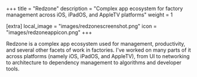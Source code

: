 +++
title = "Redzone"
description = "Complex app ecosystem for factory management across iOS, iPadOS, and AppleTV platforms"
weight = 1

[extra]
local_image = "images/redzonescreenshot.png"
icon = "images/redzoneappicon.png"
+++

Redzone is a complex app ecosystem used for management, productivity, and several other facets of work in factories. I've worked on many parts of it across platforms (namely iOS, iPadOS, and AppleTV), from UI to networking to architecture to dependency management to algorithms and developer tools.